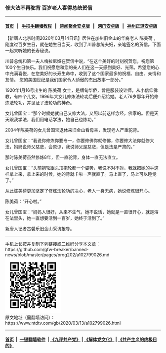 ### 修大法不再驼背 百岁老人喜得总统贺信
------------------------

#### [首页](https://github.com/gfw-breaker/banned-news/blob/master/README.md) &nbsp;&nbsp;|&nbsp;&nbsp; [手把手翻墙教程](https://github.com/gfw-breaker/guides/wiki) &nbsp;&nbsp;|&nbsp;&nbsp; [禁闻聚合安卓版](https://github.com/gfw-breaker/bn-android) &nbsp;&nbsp;|&nbsp;&nbsp; [网门安卓版](https://github.com/oGate2/oGate) &nbsp;&nbsp;|&nbsp;&nbsp; [神州正道安卓版](https://github.com/SzzdOgate/update) 



<div><div class="post_content" itemprop="articleBody">
 <p>
  【新唐人北京时间2020年03月14日讯】居住在加州旧金山的华裔老人
  <ok href="https://www.ntdtv.com/gb/陈美荷.htm">
   陈美荷
  </ok>
  ，刚度过百岁生日，就在她生日当天，收到了川普总统夫妇，亲笔签名的贺信。下面一起来听她的长寿秘诀。
 </p>
 <p>
  川普总统和第一夫人梅拉尼娅在贺信中说，“在这个美好的时刻祝贺您，祝您第100个生日快乐。我们祝愿您和您的亲人们在这一天感到美好、光荣。希望您的心中充满喜悦，在您美好的长寿生命中，收到了这个国家最多的祝福、自由、亲情和友情。 您的美国世纪是我们国家令人骄傲的杰出故事一部分。”
 </p>
 <p>
  1920年1月16号出生的
  <ok href="https://www.ntdtv.com/gb/陈美荷.htm">
   陈美荷
  </ok>
  女士，是缅甸华侨，曾是服装设计师，从小信仰佛教，有四个儿女。1996年大女儿修炼法轮功后便介绍给她。老人76岁那年开始修炼法轮功，并见证了法轮功的神奇。
 </p>
 <p>
  女儿曾国宝：“那个时候她就自己又修大法，又照以前这样念经，佛家的。但是天天跟我学法，我们用电话学法，她自己也炼功。”
 </p>
 <p>
  2004年陈美荷的女儿曾国宝退休来旧金山看母亲，发现老人严重驼背。
 </p>
 <p>
  女儿曾国宝：“我说你修炼你要专一，你要修佛你就修佛，你要修大法你就修大法，妈妈说师父慈悲，会原谅，我说师父是慈悲，但是法是严肃的。”
 </p>
 <p>
  那时陈美荷虽然修炼8年，但一直驼背，身体一直无法直立。
 </p>
 <p>
  女儿曾国宝：“头前抱轮跟头顶抱轮都一个姿势，我说不对不对，我就把她的手这样拿上来，拿上来的时候，她的背就卡啦一声就直了。马上直了，马上可以睡觉了。”
 </p>
 <p>
  从此陈美荷更加坚定了修炼法轮功的决心，老人一身无病，她说修炼很开心。
 </p>
 <p>
  陈美荷：“开心啦。”
 </p>
 <p>
  女儿曾国宝：“妈妈人很好，从来不生气，她不说话，她就是一直很开心，就是溶在法里头，她一直想要活到一百岁，她终于活到了。”
 </p>
 <p>
  新唐人记者古馨乐旧金山采访报导。
 </p>
 <div class="single_ad">
 </div>
</div>
</div>
<hr/>
手机上长按并复制下列链接或二维码分享本文章：<br/>
https://github.com/gfw-breaker/banned-news/blob/master/pages/prog202/a102799026.md <br/>
<a href='https://github.com/gfw-breaker/banned-news/blob/master/pages/prog202/a102799026.md'><img src='https://github.com/gfw-breaker/banned-news/blob/master/pages/prog202/a102799026.md.png'/></a> <br/>
原文地址（需翻墙访问）：https://www.ntdtv.com/gb/2020/03/13/a102799026.html


------------------------
#### [首页](https://github.com/gfw-breaker/banned-news/blob/master/README.md) &nbsp;|&nbsp; [一键翻墙软件](https://github.com/gfw-breaker/nogfw/blob/master/README.md) &nbsp;| [《九评共产党》](https://github.com/gfw-breaker/9ping.md/blob/master/README.md#九评之一评共产党是什么) | [《解体党文化》](https://github.com/gfw-breaker/jtdwh.md/blob/master/README.md) | [《共产主义的终极目的》](https://github.com/gfw-breaker/gczydzjmd.md/blob/master/README.md)


<img src='http://gfw-breaker.win/banned-news/pages/prog202/a102799026.md' width='0px' height='0px'/>